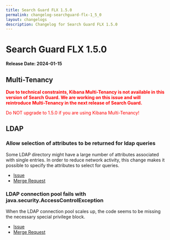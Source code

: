 ```yaml
---
title: Search Guard FLX 1.5.0
permalink: changelog-searchguard-flx-1_5_0
layout: changelogs
description: Changelog for Search Guard FLX 1.5.0
---
```

<!--- Copyright 2024 floragunn GmbH -->

# Search Guard FLX 1.5.0

**Release Date: 2024-01-15**

## Multi-Tenancy

<span style="color:red">**Due to technical constraints, Kibana Multi-Tenancy is not available in this version of Search Guard. We are working on this issue and will reintroduce
Multi-Tenancy in the next release of Search Guard.**</span>

<span style="color:red">Do NOT upgrade to 1.5.0 if you are using Kibana Multi-Tenancy!</span>

## LDAP

### Allow selection of attributes to be returned for ldap queries

Some LDAP directory might have a large number of attributes associated with single entries. 
In order to reduce network activity, this change makes it possible to specify the attributes to select for queries.

* [Issue](https://git.floragunn.com/search-guard/search-guard-suite-enterprise/-/issues/265)
* [Merge Request](https://git.floragunn.com/search-guard/search-guard-suite-enterprise/-/merge_requests/563)

### LDAP connection pool fails with java.security.AccessControlException

When the LDAP connection pool scales up, the code seems to be missing the necessary special privilege block.

* [Issue](https://git.floragunn.com/search-guard/search-guard-suite-enterprise/-/issues/256)
* [Merge Request](https://git.floragunn.com/search-guard/search-guard-suite-enterprise/-/merge_requests/553)
